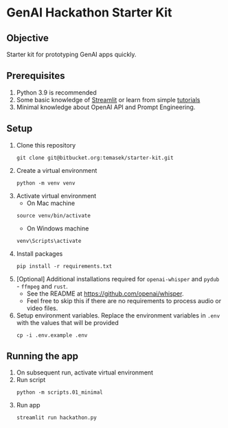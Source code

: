 # GenAI Hackathon Starter Kit

## Objective
Starter kit for prototyping GenAI apps quickly.

## Prerequisites
1. Python 3.9 is recommended
1. Some basic knowledge of [Streamlit](https://streamlit.io/) or learn from simple [tutorials](https://docs.streamlit.io/get-started/tutorials)
1. Minimal knowledge about OpenAI API and Prompt Engineering.


## Setup
1. Clone this repository
    ```
    git clone git@bitbucket.org:temasek/starter-kit.git
    ```
1. Create a virtual environment 
    ```
    python -m venv venv
    ```
1. Activate virtual environment 
    * On Mac machine
    ```
    source venv/bin/activate 
    ```   
    * On Windows machine
    ```
    venv\Scripts\activate
    ```
1. Install packages 
    ```
    pip install -r requirements.txt
    ```
1. [Optional] Additional installations required for `openai-whisper` and `pydub` - `ffmpeg` and `rust`. 
    - See the README at https://github.com/openai/whisper. 
    - Feel free to skip this if there are no requirements to process audio or video files.
1. Setup environment variables. Replace the environment variables in `.env` with the values that will be provided
    ```
    cp -i .env.example .env
    ```

## Running the app
1. On subsequent run, activate virtual environment 
1. Run script
    ```
    python -m scripts.01_minimal
    ```
1. Run app
    ```
    streamlit run hackathon.py
    ```
    